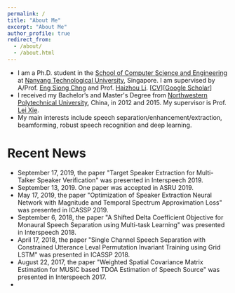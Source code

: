 ```yaml
---
permalink: /
title: "About Me"
excerpt: "About Me"
author_profile: true
redirect_from: 
  - /about/
  - /about.html
---
```


* I am a Ph.D. student in the [School of Computer Science and Engineering](http://scse.ntu.edu.sg/Pages/Home.aspx) at [Nanyang Technological University](https://www.ntu.edu.sg/Pages/home.aspx), Singapore. I am supervised by A/Prof. [Eng Siong Chng](https://www.ntu.edu.sg/home/aseschng/) and Prof. [Haizhou Li](http://www.colips.org/~eleliha/). [[CV](http://xuchenglin28.github.io/files/cv.pdf)][[Google Scholar](https://scholar.google.com.sg/citations?user=Ww8tQKAAAAAJ&hl=en)]
* I received my Bachelor’s and Master's Degree from [Northwestern Polytechnical University](https://en.nwpu.edu.cn), China, in 2012 and 2015. My supervisor is Prof. [Lei Xie](http://lxie.nwpu-aslp.org/index.htm).
* My main interests include speech separation/enhancement/extraction, beamforming, robust speech recognition and deep learning.


# Recent News
* September 17, 2019, the paper "Target Speaker Extraction for Multi-Talker Speaker Verification" was presented in Interspeech 2019.
* September 13, 2019. One paper was accepted in ASRU 2019.
* May 17, 2019, the paper "Optimization of Speaker Extraction Neural Network with Magnitude and Temporal Spectrum Approximation Loss" was presented in ICASSP 2019.
* September 6, 2018, the paper "A Shifted Delta Coefficient Objective for Monaural Speech Separation using Multi-task Learning" was presented in Interspeech 2018.
* April 17, 2018, the paper "Single Channel Speech Separation with Constrained Utterance Leval Permutation Invariant Training using Grid LSTM" was presented in ICASSP 2018.
* August 22, 2017, the paper "Weighted Spatial Covariance Matrix Estimation for MUSIC based TDOA Estimation of Speech Source" was presented in Interspeech 2017.
*
